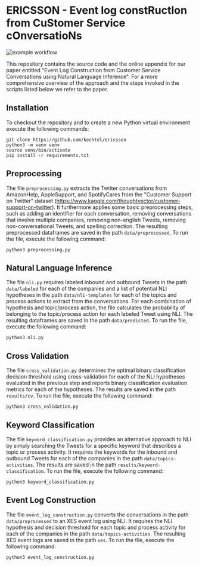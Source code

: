 # ERICSSON - Event log constRuctIon from CuStomer Service cOnversatioNs

![example workflow](https://github.com/kechtel/ericsson/actions/workflows/python-app.yml/badge.svg)

This repository contains the source code and the online appendix for our paper entitled "Event Log Construction from Customer Service Conversations using Natural Language Inference". 
For a more comprehensive overview of the approach and the steps invoked in the scripts listed below we refer to the paper.


## Installation

To checkout the repository and to create a new Python virtual environment execute the following commands:

```
git clone https://github.com/kechtel/ericsson
python3 -m venv venv
source venv/bin/activate
pip install -r requirements.txt
```

## Preprocessing 

The file `preprocessing.py` extracts the Twitter conversations from AmazonHelp, AppleSupport, and SpotifyCares from the "Customer Support on Twitter" dataset (https://www.kaggle.com/thoughtvector/customer-support-on-twitter).
It furthermore applies some basic preprocessing steps, such as adding an identifier for each conversation, removing conversations that involve multiple companies, removing non-english Tweets, removing non-conversational Tweets, and spelling correction.
The resulting preprocessed dataframes are saved in the path `data/preprocessed`.
To run the file, execute the following command:

```
python3 preprocessing.py
```

## Natural Language Inference

The file `nli.py` requires labeled inbound and outbound Tweets in the path `data/labeled` for each of the companies and a list of potential NLI hypotheses in the path `data/nli-templates` for each of the topics and process actions to extract from the conversations.
For each combination of hypothesis and topic/process action, the file calculates the probability of belonging to the topic/process action for each labeled Tweet using NLI.
The resulting dataframes are saved in the path `data/predicted`.
To run the file, execute the following command:

```
python3 nli.py
```

## Cross Validation

The file `cross_validation.py` determines the optimal binary classification decision threshold using cross-validation for each of the NLI hypotheses evaluated in the previous step and reports binary classification evaluation metrics for each of the hypotheses.
The results are saved in the path `results/cv`.
To run the file, execute the following command:

```
python3 cross_validation.py
```

## Keyword Classification

The file `keyword_classification.py` provides an alternative approach to NLI by simply searching the Tweets for a specific keyword that describes a topic or process activity.
It requires the keywords for the inbound and outbound Tweets for each of the companies in the path `data/topics-activities`.
The results are saved in the path `results/keyword-classification`.
To run the file, execute the following command:

```
python3 keyword_classification.py
```

## Event Log Construction

The file `event_log_construction.py` converts the conversations in the path `data/preprocessed` to an XES event log using NLI.
It requires the NLI hypothesis and decision threshold for each topic and process activity for each of the companies in the path `data/topics-activities`.
The resulting XES event logs are saved in the path `xes`.
To run the file, execute the following command:

```
python3 event_log_construction.py
```
